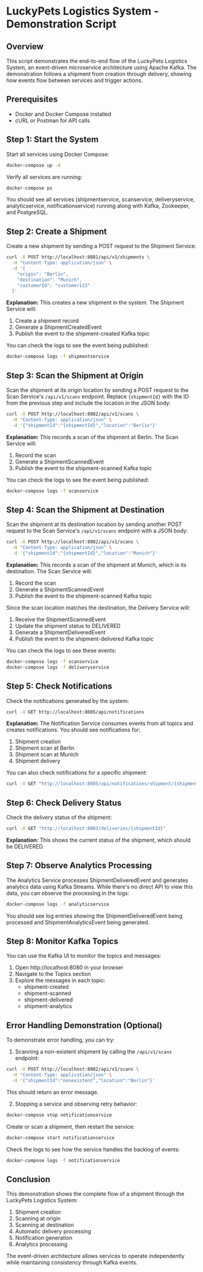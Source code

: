 # LuckyPets Logistics System - Demonstration Script

## Overview
This script demonstrates the end-to-end flow of the LuckyPets Logistics System, an event-driven microservice architecture using Apache Kafka. The demonstration follows a shipment from creation through delivery, showing how events flow between services and trigger actions.

## Prerequisites
- Docker and Docker Compose installed
- cURL or Postman for API calls

## Step 1: Start the System
Start all services using Docker Compose:

```bash
docker-compose up -d
```

Verify all services are running:

```bash
docker-compose ps
```

You should see all services (shipmentservice, scanservice, deliveryservice, analyticservice, notificationservice) running along with Kafka, Zookeeper, and PostgreSQL.

## Step 2: Create a Shipment
Create a new shipment by sending a POST request to the Shipment Service:

```bash
curl -X POST http://localhost:8081/api/v1/shipments \
  -H "Content-Type: application/json" \
  -d '{
    "origin": "Berlin",
    "destination": "Munich",
    "customerId": "customer123"
  }'
```

**Explanation:** This creates a new shipment in the system. The Shipment Service will:
1. Create a shipment record
2. Generate a ShipmentCreatedEvent
3. Publish the event to the shipment-created Kafka topic

You can check the logs to see the event being published:

```bash
docker-compose logs -f shipmentservice
```

## Step 3: Scan the Shipment at Origin
Scan the shipment at its origin location by sending a POST request to the Scan Service's `/api/v1/scans` endpoint. Replace `{shipmentId}` with the ID from the previous step and include the location in the JSON body:

```bash
curl -X POST http://localhost:8082/api/v1/scans \
  -H "Content-Type: application/json" \
  -d '{"shipmentId":"{shipmentId}","location":"Berlin"}'
```

**Explanation:** This records a scan of the shipment at Berlin. The Scan Service will:
1. Record the scan
2. Generate a ShipmentScannedEvent
3. Publish the event to the shipment-scanned Kafka topic

You can check the logs to see the event being published:

```bash
docker-compose logs -f scanservice
```

## Step 4: Scan the Shipment at Destination
Scan the shipment at its destination location by sending another POST request to the Scan Service's `/api/v1/scans` endpoint with a JSON body:

```bash
curl -X POST http://localhost:8082/api/v1/scans \
  -H "Content-Type: application/json" \
  -d '{"shipmentId":"{shipmentId}","location":"Munich"}'
```

**Explanation:** This records a scan of the shipment at Munich, which is its destination. The Scan Service will:
1. Record the scan
2. Generate a ShipmentScannedEvent
3. Publish the event to the shipment-scanned Kafka topic

Since the scan location matches the destination, the Delivery Service will:
1. Receive the ShipmentScannedEvent
2. Update the shipment status to DELIVERED
3. Generate a ShipmentDeliveredEvent
4. Publish the event to the shipment-delivered Kafka topic

You can check the logs to see these events:

```bash
docker-compose logs -f scanservice
docker-compose logs -f deliveryservice
```

## Step 5: Check Notifications
Check the notifications generated by the system:

```bash
curl -X GET http://localhost:8085/api/notifications
```

**Explanation:** The Notification Service consumes events from all topics and creates notifications. You should see notifications for:
1. Shipment creation
2. Shipment scan at Berlin
3. Shipment scan at Munich
4. Shipment delivery

You can also check notifications for a specific shipment:

```bash
curl -X GET "http://localhost:8085/api/notifications/shipment/{shipmentId}"
```

## Step 6: Check Delivery Status
Check the delivery status of the shipment:

```bash
curl -X GET "http://localhost:8083/deliveries/{shipmentId}"
```

**Explanation:** This shows the current status of the shipment, which should be DELIVERED.

## Step 7: Observe Analytics Processing
The Analytics Service processes ShipmentDeliveredEvent and generates analytics data using Kafka Streams. While there's no direct API to view this data, you can observe the processing in the logs:

```bash
docker-compose logs -f analyticservice
```

You should see log entries showing the ShipmentDeliveredEvent being processed and ShipmentAnalyticsEvent being generated.

## Step 8: Monitor Kafka Topics
You can use the Kafka UI to monitor the topics and messages:

1. Open http://localhost:8080 in your browser
2. Navigate to the Topics section
3. Explore the messages in each topic:
   - shipment-created
   - shipment-scanned
   - shipment-delivered
   - shipment-analytics

## Error Handling Demonstration (Optional)
To demonstrate error handling, you can try:

1. Scanning a non-existent shipment by calling the `/api/v1/scans` endpoint:

```bash
curl -X POST http://localhost:8082/api/v1/scans \
  -H "Content-Type: application/json" \
  -d '{"shipmentId":"nonexistent","location":"Berlin"}'
```

This should return an error message.

2. Stopping a service and observing retry behavior:

```bash
docker-compose stop notificationservice
```

Create or scan a shipment, then restart the service:

```bash
docker-compose start notificationservice
```

Check the logs to see how the service handles the backlog of events:

```bash
docker-compose logs -f notificationservice
```

## Conclusion
This demonstration shows the complete flow of a shipment through the LuckyPets Logistics System:

1. Shipment creation
2. Scanning at origin
3. Scanning at destination
4. Automatic delivery processing
5. Notification generation
6. Analytics processing

The event-driven architecture allows services to operate independently while maintaining consistency through Kafka events.